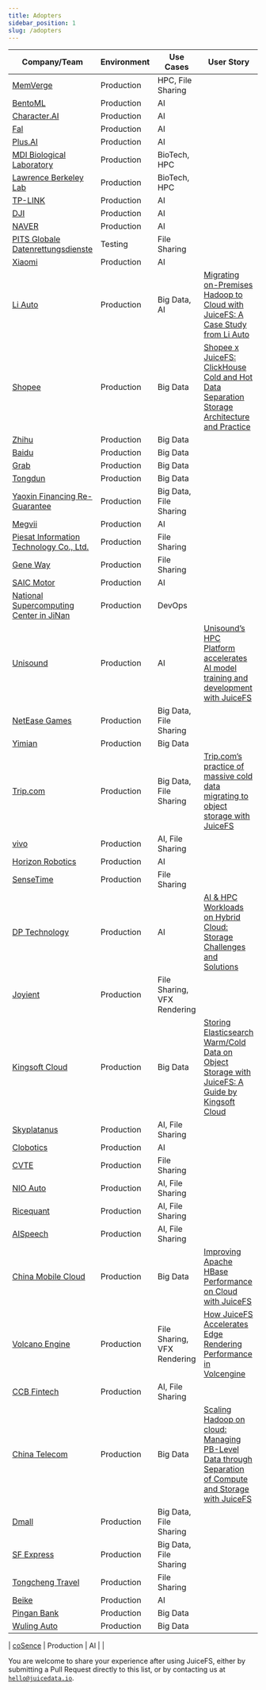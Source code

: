 ```yaml
---
title: Adopters
sidebar_position: 1
slug: /adopters
---
```


| Company/Team                                                         | Environment | Use Cases                   | User Story                                                                                                                                                                                                                  |
|----------------------------------------------------------------------|-------------|-----------------------------|-----------------------------------------------------------------------------------------------------------------------------------------------------------------------------------------------------------------------------|
| [MemVerge](https://memverge.com)                      | Production  | HPC, File Sharing                |                                                                                                                                                                                                                             |
| [BentoML](https://bentoml.com)                      | Production  | AI                |                                                                                                                                                                                                                             |
| [Character.AI](https://character.ai/) | Production     | AI                |                                                                                                                                                                                                                             |
| [Fal](https://fal.ai/) | Production     | AI                |                                                                                                                                                                                                                             |
| [Plus.AI](https://plus.ai/) | Production     | AI                |                                                                                                                                                                                                                             |
| [MDI Biological Laboratory](https://mdibl.org/) | Production     | BioTech, HPC                |                                                                                                                                                                                                                             |
| [Lawrence Berkeley Lab](https://www.lbl.gov/) | Production     | BioTech, HPC                |                                                                                                                                                                                                                             |
| [TP-LINK](https://www.tp-link.com/) | Production     | AI                |                                                                                                                                                                                                                             |
| [DJI](https://www.dji.com)                                           | Production  | AI                          |                                                                                                                                                                                                                             |
| [NAVER](https://www.naver.com/) | Production     | AI                |                                                                                                                                                                                                                             |
| [PITS Globale Datenrettungsdienste](https://www.pitsdatenrettung.de) | Testing     | File Sharing                |                                                                                                                                                                                                                             |
| [Xiaomi](https://www.mi.com/global)                                  | Production  | AI                          |                                                                                                                                                                                                                             |
| [Li Auto](https://www.lixiang.com/en)                                | Production  | Big Data, AI                | [Migrating on-Premises Hadoop to Cloud with JuiceFS: A Case Study from Li Auto](https://juicefs.com/en/blog/user-stories/li-autos-practice-of-migrating-data-from-hdfs-to-juicefs)                                          |
| [Shopee](https://shopee.com)                                         | Production  | Big Data                    | [Shopee x JuiceFS: ClickHouse Cold and Hot Data Separation Storage Architecture and Practice](https://juicefs.com/en/blog/shopee-clickhouse-with-juicefs)                                                                   |
| [Zhihu](https://www.zhihu.com)                                       | Production  | Big Data                    |                                                                                                                                                                                                                             |
| [Baidu](https://ir.baidu.com/company-overview)                       | Production  | Big Data                    |                                                                                                                                                                                                                             |
| [Grab](https://grab.com/sg)                                          | Production  | Big Data                    |                                                                                                                                                                                                                             |
| [Tongdun](https://tongdun.cn)                                        | Production  | Big Data                    |                                                                                                                                                                                                                             |
| [Yaoxin Financing Re-Guarantee](https://www.yaoxinhd.com)            | Production  | Big Data, File Sharing      |                                                                                                                                                                                                                             |
| [Megvii](https://megvii.com)                                         | Production  | AI                          |                                                                                                                                                                                                                             |
| [Piesat Information Technology Co., Ltd.](https://www.piesat.cn)     | Production  | File Sharing                |                                                                                                                                                                                                                             |
| [Gene Way](https://www.geneway.cn)                                   | Production  | File Sharing                |                                                                                                                                                                                                                             |
| [SAIC Motor](https://www.saicmotor.com/english)                      | Production  | AI                          |                                                                                                                                                                                                                             |
| [National Supercomputing Center in JiNan](https://www.nsccjn.cn)     | Production  | DevOps                      |                                                                                                                                                                                                                             |
| [Unisound](https://www.unisound.com)                                 | Production  | AI                          | [Unisound’s HPC Platform accelerates AI model training and development with JuiceFS](https://juicefs.com/en/blog/unisounds-hpc-platform-accelerates-ai-model-training-and-development-with-juicefs)                         |
| [NetEase Games](https://www.neteasegames.com)                        | Production  | Big Data, File Sharing      |                                                                                                                                                                                                                             |
| [Yimian](https://www.yimian.io)                                      | Production  | Big Data                    |                                                                                                                                                                                                                             |
| [Trip.com](https://www.trip.com)                                     | Production  | Big Data, File Sharing      | [Trip.com’s practice of massive cold data migrating to object storage with JuiceFS](https://juicefs.com/en/blog/user-stories/a-practice-of-massive-cold-data-migrating-to-oss-with-juicefs)                                 |
| [vivo](https://www.vivo.com)                                         | Production  | AI, File Sharing            |                                                                                                                                                                                                                             |
| [Horizon Robotics](https://horizon.ai)                               | Production  | AI                          |                                                                                                                                                                                                                             |
| [SenseTime](https://www.sensetime.com/en)                            | Production  | File Sharing                |                                                                                                                                                                                                                             |
| [DP Technology](https://www.dp.tech)                                 | Production  | AI                          | [AI & HPC Workloads on Hybrid Cloud: Storage Challenges and Solutions](https://juicefs.com/en/blog/user-stories/storage-architectures-for-ai-hpc-in-hybridmulti-cloud)                                                      |
| [Joyient](http://www.joyient.com)                                    | Production  | File Sharing, VFX Rendering |                                                                                                                                                                                                                             |
| [Kingsoft Cloud](https://en.ksyun.com)                               | Production  | Big Data                    | [Storing Elasticsearch Warm/Cold Data on Object Storage with JuiceFS: A Guide by Kingsoft Cloud](https://juicefs.com/en/blog/user-stories/kingsoft-cloud-how-to-store-elasticsearch-data-in-objective-storage-with-juicefs) |
| [Skyplatanus](https://www.kuaidianyuedu.com)                         | Production  | AI, File Sharing            |                                                                                                                                                                                                                             |
| [Clobotics](https://clobotics.com)                                   | Production  | AI                          |                                                                                                                                                                                                                             |
| [CVTE](http://www.cvte.com/en)                                       | Production  | File Sharing                |                                                                                                                                                                                                                             |
| [NIO Auto](https://www.nio.com)                                      | Production  | AI, File Sharing            |                                                                                                                                                                                                                             |
| [Ricequant](https://www.ricequant.com)                               | Production  | AI, File Sharing            |                                                                                                                                                                                                                             |
| [AISpeech](https://www.aispeech.com)                                 | Production  | AI, File Sharing            |                                                                                                                                                                                                                             |
| [China Mobile Cloud](https://ecloud.he.chinamobile.com)              | Production  | Big Data                    | [Improving Apache HBase Performance on Cloud with JuiceFS](https://juicefs.com/en/blog/user-stories/juicefs-support-hbase-at-chinamobile-cloud)                                                                             |
| [Volcano Engine](https://www.volcengine.com)                         | Production  | File Sharing, VFX Rendering | [How JuiceFS Accelerates Edge Rendering Performance in Volcengine](https://juicefs.com/en/blog/user-stories/how-juicefs-accelerates-edge-rendering-performance-in-volcengine)                                               |
| [CCB Fintech](https://www.ccbft.com)                                 | Production  | AI, File Sharing            |                                                                                                                                                                                                                             |
| [China Telecom](https://www.chinatelecomglobal.com)                  | Production  | Big Data                    | [Scaling Hadoop on cloud: Managing PB-Level Data through Separation of Compute and Storage with JuiceFS](https://juicefs.com/en/blog/user-stories/applicatio-of-juicefs-in-china-telecoms-daily-average-pb-data-scenario)   |
| [Dmall](https://www.dmall.com/en)                                    | Production  | Big Data, File Sharing      |                                                                                                                                                                                                                             |
| [SF Express](https://www.sf-express.com)                             | Production  | Big Data, File Sharing      |                                                                                                                                                                                                                             |
| [Tongcheng Travel](https://www.tongchengir.com)                      | Production  | File Sharing                |                                                                                                                                                                                                                             |
| [Beike](https://ke.com)                      | Production  | AI                |                                                                                                                                                                                                                             |
| [Pingan Bank](https://pingan.com)                      | Production  | Big Data                |                                                                                                                                                                                                                             |
| [Wuling Auto](https://wuling.com)                      | Production  | Big Data                |                                                                                                                                                                                                                             |

| [coSence](https://www.coscene.io)                      | Production  | AI                |                                                                                                                                                                                                                             |

You are welcome to share your experience after using JuiceFS, either by submitting a Pull Request directly to this list, or by contacting us at [`hello@juicedata.io`](mailto:hello@juicedata.io).
